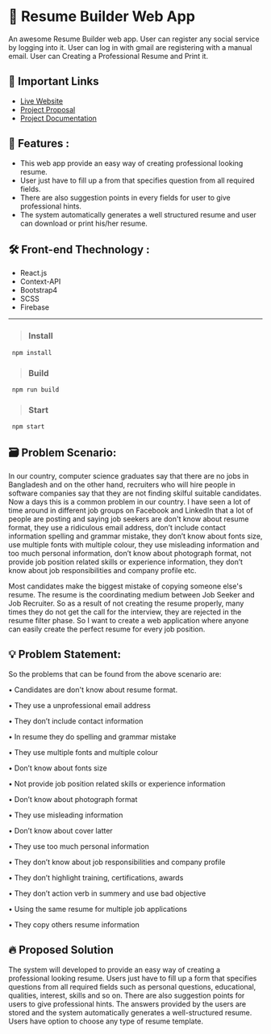 # 📑 Resume Builder Web App

An awesome Resume Builder web app. User can register any social service by logging into it. User can log in with gmail are registering with a manual email. User can Creating a Professional Resume and Print it.


## 🚀 Important Links

- [Live Website](https://resume-builder-bd.web.app/)
- [Project Proposal](https://drive.google.com/file/d/1wjUupz3V52tfxB4uFbuCh7uEsVX8WEcM/view?usp=sharing)
- [Project Documentation](https://drive.google.com/file/d/1zkSioSj1OojEsuJZSpw6hbFIDbqAAMU5/view?usp=sharing)

## 💎 Features :

* This web app provide an easy way of creating professional looking resume.
* User just have to fill up a from that specifies question from all required fields.
* There are also suggestion points in every fields for user to give
professional hints.
* The system automatically generates a well structured resume and user can
download or print his/her resume.

## 🛠 Front-end Thechnology : 
* React.js
* Context-API
* Bootstrap4
* SCSS
* Firebase

---

> ### Install
``` 
 npm install
```
> ### Build
``` 
 npm run build
```
> ### Start

``` 
 npm start
```

## 🗃️ Problem Scenario: 

In our country, computer science graduates say that there are no jobs in Bangladesh and on the other hand, recruiters who will hire people in software companies say that they are not finding skilful suitable candidates. Now a days this is a common problem in our country. I have seen a lot of time around in different job groups on Facebook and LinkedIn that a lot of people are posting and saying job seekers are don't know about resume format, they use a ridiculous email address, don’t include contact information spelling and grammar mistake, they don’t know about fonts size, use multiple fonts with multiple colour, they use misleading information and too much personal information, don’t know about photograph format, not provide job position related skills or experience information, they don’t know about job responsibilities and company profile etc. 

Most candidates make the biggest mistake of copying someone else's resume. The resume is the coordinating medium between Job Seeker and Job Recruiter. So as a result of not creating the resume properly, many times they do not get the call for the interview, they are rejected in the resume filter phase. So I want to create a web application where anyone can easily create the perfect resume for every job position.

## 💡 Problem Statement: 

So the problems that can be found from the above scenario are:

   • Candidates are don't know about resume format.
   
   • They use a unprofessional email address
   
   • They don’t include contact information
   
   • In resume they do spelling and grammar mistake
   
   • They use multiple fonts and multiple colour
   
   • Don’t know about fonts size
   
   • Not provide job position related skills or experience information
   
   • Don’t know about photograph format
   
   • They use misleading information
   
   • Don’t know about cover latter
   
   • They use too much personal information
   
   • They don’t know about job responsibilities and company profile 
   
   • They don’t highlight training, certifications, awards 
   
   • They don’t action verb in summery and use bad objective
   
   •  Using the same resume for multiple job applications
   
   • They copy others resume information
   
    
## 🔥 Proposed Solution

The system will developed to provide an easy way of creating a professional looking resume. Users just have to fill up a form that specifies questions from all required fields such as personal questions, educational, qualities, interest, skills and so on. There are also suggestion points for users to give professional hints. The answers provided by the users are stored and the system automatically generates a well-structured resume. Users have option to choose any type of resume template.
